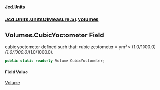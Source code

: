 #### [Jcd.Units](index 'index')
### [Jcd.Units.UnitsOfMeasure.SI](Jcd.Units.UnitsOfMeasure.SI 'Jcd.Units.UnitsOfMeasure.SI').[Volumes](Volumes 'Jcd.Units.UnitsOfMeasure.SI.Volumes')

## Volumes.CubicYoctometer Field

cubic yoctometer defined such that: cubic zeptometer = ym³ × (1.0/1000.0)*(1.0/1000.0)*(1.0/1000.0).

```csharp
public static readonly Volume CubicYoctometer;
```

#### Field Value
[Volume](Volume 'Jcd.Units.UnitTypes.Volume')